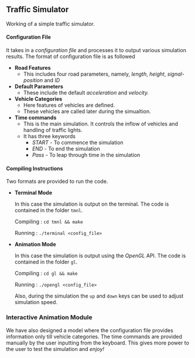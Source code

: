 ## Traffic Simulator

Working of a simple traffic simulator.

#### Configuration File

It takes in a _configuration file_ and processes it to output various simulation results. The format of configuration file is as followed

- **Road Features**
  - This includes four road parameters, namely, *length*, *height*, *signal-position* and *ID*
- **Default Parameters**
  - These include the default *acceleration* and *velocity.*
- **Vehicle Categories**
  - Here features of vehicles are defined.
  - These vehicles are called later during the simualtion.
- **Time commands**
  - This is the main simulation. It controls the inflow of vehicles and handling of traffic lights.
  - It has three keywords
    - *START* - To commence the simulation
    - *END* - To end the simulation
    - *Pass* - To leap through time in the simulation



#### Compiling Instructions

Two formats are provided to run the code.

- **Terminal Mode**

  In this case the simulation is output on the terminal. The code is contained in the folder `tmnl`.

  Compiling : `cd tmnl && make`

  Running : `./terminal <config_file>`

- **Animation Mode**

  In this case the simulation is output using the *OpenGL* API. The code is contained in the folder `gl`.

  Compiling : `cd gl && make`

  Running : `./opengl <config_file>`

  Also, during the simulation the `up` and `down` keys can be used to adjust simulation speed.

### Interactive Animation Module

We have also designed a model where the configuration file provides information only till vehicle categories. The time commands are provided manually by the user inputting from the keyboard.
This gives more power to the user to test the simulation and *enjoy!*